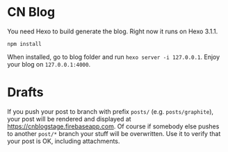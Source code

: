 # CN Blog #

You need Hexo to build generate the blog. Right now it runs on Hexo 3.1.1.

`npm install`

When installed, go to blog folder and run `hexo server -i 127.0.0.1`. Enjoy your blog on `127.0.0.1:4000`.

# Drafts

If you push your post to branch with prefix `posts/` (e.g. `posts/graphite`), your post will be rendered and displayed at https://cnblogstage.firebaseapp.com. Of course if somebody else pushes to another `post/*` branch your stuff will be overwritten. Use it to verify that your post is OK, including attachments.
